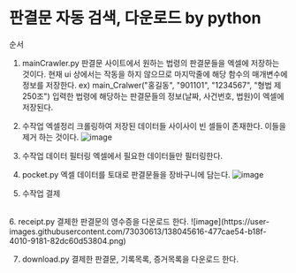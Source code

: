 # 판결문 자동 검색, 다운로드 by python

순서

1. mainCrawler.py
판결문 사이트에서 원하는 법령의 판결문들을 엑셀에 저장하는 것이다.
현재 ui 상에서는 작동을 하지 않으므로 마지막줄에 해당 함수의 매개변수에 정보를 저장한다.
ex) main_Cralwer("홍길동", "901101", "1234567", "형법 제250조")
입력한 법령에 해당하는 판결문들의 정보(날짜, 사건번호, 법원)이 엑셀에 저장된다.

2. 수작업 엑셀정리
크롤링하여 저장된 데이터들 사이사이 빈 셀들이 존재한다.
이들을 제거 하는 것이다.
![image](https://user-images.githubusercontent.com/73030613/138045215-1ab2c7b7-0d04-4317-a9fc-b3952fff3a6e.png)

3. 수작업 데이터 필터링
엑셀에서 필요한 데이터들만 필터링한다.

4. pocket.py
엑셀 데이터를 토대로 판결문들을 장바구니에 담는다.
![image](https://user-images.githubusercontent.com/73030613/138045383-5b26140a-2626-42ae-a970-1f005ff67986.png)

5. 수작업 결제
<br>
6. receipt.py
결제한 판결문의 영수증을 다운로드 한다.
![image](https://user-images.githubusercontent.com/73030613/138045616-477cae54-b18f-4010-9181-82dc60d53804.png)

7. download.py
결제한 판결문, 기록목록, 증거목록을 다운로드 한다.
 
